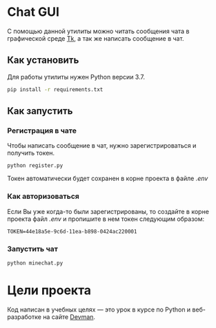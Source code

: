 # Chat GUI

С помощью данной утилиты можно читать сообщения чата в графической среде [Tk](https://ru.wikipedia.org/wiki/Tk), 
а так же написать сообщение в чат.


## Как установить

Для работы утилиты нужен Python версии 3.7.

```bash
pip install -r requirements.txt
```

## Как запустить

### Регистрация в чате
Чтобы написать сообщение в чат, нужно зарегистрироваться и получить токен.

```
python register.py
```
Токен автоматически будет сохранен в корне проекта в файле *.env*

### Как авторизоваться

Если Вы уже когда-то были зарегистрированы, то создайте в корне проекта файл *.env* и пропишите в нем токен следующим образом:
```
TOKEN=44e18a5e-9c6d-11ea-b898-0424ac220001
```

### Запустить чат
```
python minechat.py
```

# Цели проекта

Код написан в учебных целях — это урок в курсе по Python и веб-разработке на сайте [Devman](https://dvmn.org/modules/async-python/lesson/anonymous-chat-client/).
